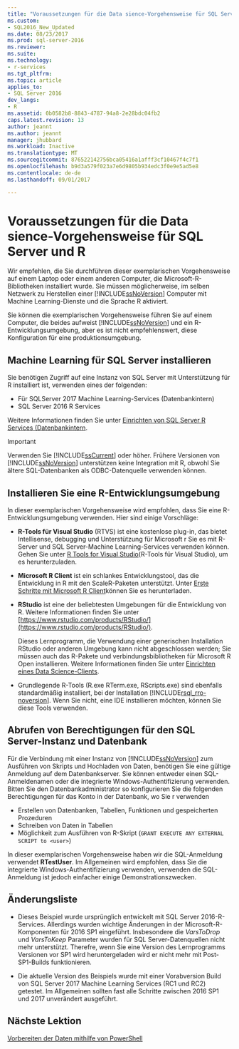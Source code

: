 ```yaml
---
title: "Voraussetzungen für die Data sience-Vorgehensweise für SQL Server und R | Microsoft Docs"
ms.custom:
- SQL2016_New_Updated
ms.date: 08/23/2017
ms.prod: sql-server-2016
ms.reviewer: 
ms.suite: 
ms.technology:
- r-services
ms.tgt_pltfrm: 
ms.topic: article
applies_to:
- SQL Server 2016
dev_langs:
- R
ms.assetid: 0b0582b8-8843-4787-94a8-2e28bdc04fb2
caps.latest.revision: 13
author: jeannt
ms.author: jeannt
manager: jhubbard
ms.workload: Inactive
ms.translationtype: MT
ms.sourcegitcommit: 876522142756bca05416a1afff3cf10467f4c7f1
ms.openlocfilehash: b9d3a579f023a7e6d9805b934edc3f0e9e5ad5e8
ms.contentlocale: de-de
ms.lasthandoff: 09/01/2017

---
```

# <a name="prerequisites-for-the-data-science-walkthrough-for-sql-server-and-r"></a>Voraussetzungen für die Data sience-Vorgehensweise für SQL Server und R

Wir empfehlen, die Sie durchführen dieser exemplarischen Vorgehensweise auf einem Laptop oder einem anderen Computer, die Microsoft-R-Bibliotheken installiert wurde. Sie müssen möglicherweise, im selben Netzwerk zu Herstellen einer [!INCLUDE[ssNoVersion](../../includes/ssnoversion-md.md)] Computer mit Machine Learning-Dienste und die Sprache R aktiviert.

Sie können die exemplarischen Vorgehensweise führen Sie auf einem Computer, die beides aufweist [!INCLUDE[ssNoVersion](../../includes/ssnoversion-md.md)] und ein R-Entwicklungsumgebung, aber es ist nicht empfehlenswert, diese Konfiguration für eine produktionsumgebung.

## <a name="install-machine-learning-for-sql-server"></a>Machine Learning für SQL Server installieren

Sie benötigen Zugriff auf eine Instanz von SQL Server mit Unterstützung für R installiert ist, verwenden eines der folgenden:

+ Für SQLServer 2017 Machine Learning-Services (Datenbankintern)
+ SQL Server 2016 R Services

Weitere Informationen finden Sie unter [Einrichten von SQL Server R Services (Datenbankintern](../r/set-up-sql-server-r-services-in-database.md).

> [!IMPORTANT]
> Verwenden Sie [!INCLUDE[ssCurrent](../../includes/sscurrent-md.md)] oder höher. Frühere Versionen von [!INCLUDE[ssNoVersion](../../includes/ssnoversion-md.md)] unterstützen keine Integration mit R, obwohl Sie ältere SQL-Datenbanken als ODBC-Datenquelle verwenden können.

## <a name="install-an-r-development-environment"></a>Installieren Sie eine R-Entwicklungsumgebung

In dieser exemplarischen Vorgehensweise wird empfohlen, dass Sie eine R-Entwicklungsumgebung verwenden. Hier sind einige Vorschläge:

- **R-Tools für Visual Studio** (RTVS) ist eine kostenlose plug-in, das bietet Intellisense, debugging und Unterstützung für Microsoft r Sie es mit R-Server und SQL Server-Machine Learning-Services verwenden können. Gehen Sie unter [R Tools for Visual Studio](https://www.visualstudio.com/features/rtvs-vs.aspx)(R-Tools für Visual Studio), um es herunterzuladen.

- **Microsoft R Client** ist ein schlankes Entwicklungstool, das die Entwicklung in R mit den ScaleR-Paketen unterstützt. Unter [Erste Schritte mit Microsoft R Client](https://msdn.microsoft.com/microsoft-r/r-client-get-started)können Sie es herunterladen.

- **RStudio** ist eine der beliebtesten Umgebungen für die Entwicklung von R. Weitere Informationen finden Sie unter [https://www.rstudio.com/products/RStudio/](https://www.rstudio.com/products/RStudio/).

    Dieses Lernprogramm, die Verwendung einer generischen Installation RStudio oder anderen Umgebung kann nicht abgeschlossen werden; Sie müssen auch das R-Pakete und verbindungsbibliotheken für Microsoft R Open installieren. Weitere Informationen finden Sie unter [Einrichten eines Data Science-Clients](../r/set-up-a-data-science-client.md).

- Grundlegende R-Tools (R.exe RTerm.exe, RScripts.exe) sind ebenfalls standardmäßig installiert, bei der Installation [!INCLUDE[rsql_rro-noversion](../../includes/rsql-rro-noversion-md.md)]. Wenn Sie nicht, eine IDE installieren möchten, können Sie diese Tools verwenden.

## <a name="get-permissions-on-the-sql-server-instance-and-database"></a>Abrufen von Berechtigungen für den SQL Server-Instanz und Datenbank

Für die Verbindung mit einer Instanz von [!INCLUDE[ssNoVersion](../../includes/ssnoversion-md.md)] zum Ausführen von Skripts und Hochladen von Daten, benötigen Sie eine gültige Anmeldung auf dem Datenbankserver.  Sie können entweder einen SQL-Anmeldenamen oder die integrierte Windows-Authentifizierung verwenden. Bitten Sie den Datenbankadministrator so konfigurieren Sie die folgenden Berechtigungen für das Konto in der Datenbank, wo Sie r verwenden

- Erstellen von Datenbanken, Tabellen, Funktionen und gespeicherten Prozeduren
- Schreiben von Daten in Tabellen
- Möglichkeit zum Ausführen von R-Skript (`GRANT EXECUTE ANY EXTERNAL SCRIPT to <user>`)

In dieser exemplarischen Vorgehensweise haben wir die SQL-Anmeldung verwendet **RTestUser**. Im Allgemeinen wird empfohlen, dass Sie die integrierte Windows-Authentifizierung verwenden, verwenden die SQL-Anmeldung ist jedoch einfacher einige Demonstrationszwecken.

## <a name="change-list"></a>Änderungsliste

+ Dieses Beispiel wurde ursprünglich entwickelt mit SQL Server 2016-R-Services. Allerdings wurden wichtige Änderungen in der Microsoft-R-Komponenten für 2016 SP1 eingeführt. Insbesondere die _VarsToDrop_ und _VarsToKeep_ Parameter wurden für SQL Server-Datenquellen nicht mehr unterstützt. Therefre, wenn Sie eine Version des Lernprogramms Versionen vor SP1 wird heruntergeladen wird er nicht mehr mit Post-SP1-Builds funktionieren.

+ Die aktuelle Version des Beispiels wurde mit einer Vorabversion Build von SQL Server 2017 Machine Learning Services (RC1 und RC2) getestet. Im Allgemeinen sollten fast alle Schritte zwischen 2016 SP1 und 2017 unverändert ausgeführt.

## <a name="next-lesson"></a>Nächste Lektion

[Vorbereiten der Daten mithilfe von PowerShell](/walkthrough-prepare-the-data.md)


